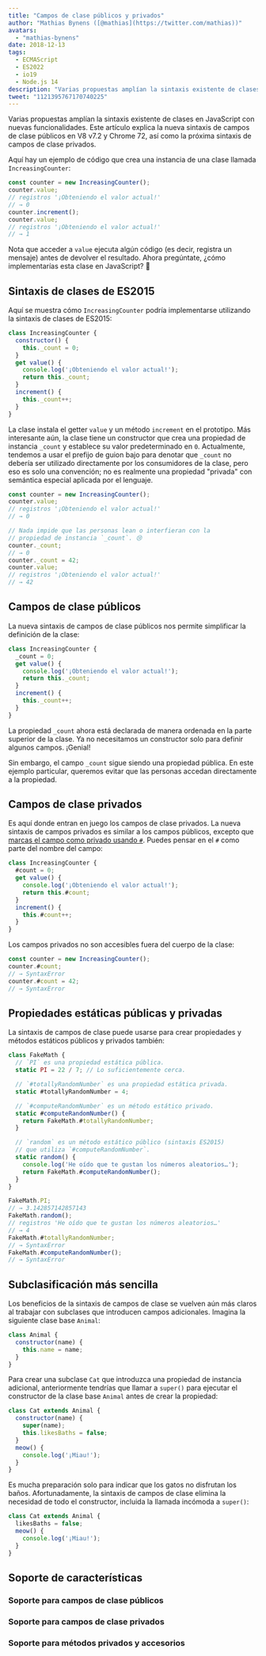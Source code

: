 ```yaml
---
title: "Campos de clase públicos y privados"
author: "Mathias Bynens ([@mathias](https://twitter.com/mathias))"
avatars:
  - "mathias-bynens"
date: 2018-12-13
tags:
  - ECMAScript
  - ES2022
  - io19
  - Node.js 14
description: "Varias propuestas amplían la sintaxis existente de clases en JavaScript con nuevas funcionalidades. Este artículo explica la nueva sintaxis de campos de clase públicos en V8 v7.2 y Chrome 72, así como la próxima sintaxis de campos de clase privados."
tweet: "1121395767170740225"
---
```

Varias propuestas amplían la sintaxis existente de clases en JavaScript con nuevas funcionalidades. Este artículo explica la nueva sintaxis de campos de clase públicos en V8 v7.2 y Chrome 72, así como la próxima sintaxis de campos de clase privados.

Aquí hay un ejemplo de código que crea una instancia de una clase llamada `IncreasingCounter`:

```js
const counter = new IncreasingCounter();
counter.value;
// registros '¡Obteniendo el valor actual!'
// → 0
counter.increment();
counter.value;
// registros '¡Obteniendo el valor actual!'
// → 1
```

Nota que acceder a `value` ejecuta algún código (es decir, registra un mensaje) antes de devolver el resultado. Ahora pregúntate, ¿cómo implementarías esta clase en JavaScript? 🤔

## Sintaxis de clases de ES2015

Aquí se muestra cómo `IncreasingCounter` podría implementarse utilizando la sintaxis de clases de ES2015:

```js
class IncreasingCounter {
  constructor() {
    this._count = 0;
  }
  get value() {
    console.log('¡Obteniendo el valor actual!');
    return this._count;
  }
  increment() {
    this._count++;
  }
}
```

La clase instala el getter `value` y un método `increment` en el prototipo. Más interesante aún, la clase tiene un constructor que crea una propiedad de instancia `_count` y establece su valor predeterminado en `0`. Actualmente, tendemos a usar el prefijo de guion bajo para denotar que `_count` no debería ser utilizado directamente por los consumidores de la clase, pero eso es solo una convención; no es realmente una propiedad "privada" con semántica especial aplicada por el lenguaje.

<!--truncate-->
```js
const counter = new IncreasingCounter();
counter.value;
// registros '¡Obteniendo el valor actual!'
// → 0

// Nada impide que las personas lean o interfieran con la
// propiedad de instancia `_count`. 😢
counter._count;
// → 0
counter._count = 42;
counter.value;
// registros '¡Obteniendo el valor actual!'
// → 42
```

## Campos de clase públicos

La nueva sintaxis de campos de clase públicos nos permite simplificar la definición de la clase:

```js
class IncreasingCounter {
  _count = 0;
  get value() {
    console.log('¡Obteniendo el valor actual!');
    return this._count;
  }
  increment() {
    this._count++;
  }
}
```

La propiedad `_count` ahora está declarada de manera ordenada en la parte superior de la clase. Ya no necesitamos un constructor solo para definir algunos campos. ¡Genial!

Sin embargo, el campo `_count` sigue siendo una propiedad pública. En este ejemplo particular, queremos evitar que las personas accedan directamente a la propiedad.

## Campos de clase privados

Es aquí donde entran en juego los campos de clase privados. La nueva sintaxis de campos privados es similar a los campos públicos, excepto que [marcas el campo como privado usando `#`](https://github.com/tc39/proposal-class-fields/blob/master/PRIVATE_SYNTAX_FAQ.md). Puedes pensar en el `#` como parte del nombre del campo:

```js
class IncreasingCounter {
  #count = 0;
  get value() {
    console.log('¡Obteniendo el valor actual!');
    return this.#count;
  }
  increment() {
    this.#count++;
  }
}
```

Los campos privados no son accesibles fuera del cuerpo de la clase:

```js
const counter = new IncreasingCounter();
counter.#count;
// → SyntaxError
counter.#count = 42;
// → SyntaxError
```

## Propiedades estáticas públicas y privadas

La sintaxis de campos de clase puede usarse para crear propiedades y métodos estáticos públicos y privados también:

```js
class FakeMath {
  // `PI` es una propiedad estática pública.
  static PI = 22 / 7; // Lo suficientemente cerca.

  // `#totallyRandomNumber` es una propiedad estática privada.
  static #totallyRandomNumber = 4;

  // `#computeRandomNumber` es un método estático privado.
  static #computeRandomNumber() {
    return FakeMath.#totallyRandomNumber;
  }

  // `random` es un método estático público (sintaxis ES2015)
  // que utiliza `#computeRandomNumber`.
  static random() {
    console.log('He oído que te gustan los números aleatorios…');
    return FakeMath.#computeRandomNumber();
  }
}

FakeMath.PI;
// → 3.142857142857143
FakeMath.random();
// registros 'He oído que te gustan los números aleatorios…'
// → 4
FakeMath.#totallyRandomNumber;
// → SyntaxError
FakeMath.#computeRandomNumber();
// → SyntaxError
```

## Subclasificación más sencilla

Los beneficios de la sintaxis de campos de clase se vuelven aún más claros al trabajar con subclases que introducen campos adicionales. Imagina la siguiente clase base `Animal`:

```js
class Animal {
  constructor(name) {
    this.name = name;
  }
}
```

Para crear una subclase `Cat` que introduzca una propiedad de instancia adicional, anteriormente tendrías que llamar a `super()` para ejecutar el constructor de la clase base `Animal` antes de crear la propiedad:

```js
class Cat extends Animal {
  constructor(name) {
    super(name);
    this.likesBaths = false;
  }
  meow() {
    console.log('¡Miau!');
  }
}
```

Es mucha preparación solo para indicar que los gatos no disfrutan los baños. Afortunadamente, la sintaxis de campos de clase elimina la necesidad de todo el constructor, incluida la llamada incómoda a `super()`:

```js
class Cat extends Animal {
  likesBaths = false;
  meow() {
    console.log('¡Miau!');
  }
}
```

## Soporte de características

### Soporte para campos de clase públicos

<feature-support chrome="72 /blog/v8-release-72#public-class-fields"
                 firefox="sí https://developer.mozilla.org/en-US/docs/Mozilla/Firefox/Releases/69#JavaScript"
                 safari="sí https://bugs.webkit.org/show_bug.cgi?id=174212"
                 nodejs="12 https://twitter.com/mathias/status/1120700101637353473"
                 babel="sí https://babeljs.io/docs/en/babel-plugin-proposal-class-properties"></feature-support>

### Soporte para campos de clase privados

<feature-support chrome="74 /blog/v8-release-74#private-class-fields"
                 firefox="90 https://spidermonkey.dev/blog/2021/05/03/private-fields-ship.html"
                 safari="sí"
                 nodejs="12 https://twitter.com/mathias/status/1120700101637353473"
                 babel="sí https://babeljs.io/docs/en/babel-plugin-proposal-class-properties"></feature-support>

### Soporte para métodos privados y accesorios

<feature-support chrome="84 /blog/v8-release-84#private-methods-and-accessors"
                 firefox="90 https://spidermonkey.dev/blog/2021/05/03/private-fields-ship.html"
                 safari="sí https://webkit.org/blog/11989/new-webkit-features-in-safari-15/"
                 nodejs="14.6.0"
                 babel="sí https://babeljs.io/docs/en/babel-plugin-proposal-private-methods"></feature-support>
